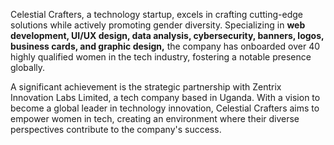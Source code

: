 Celestial Crafters, a technology startup, excels in crafting cutting-edge solutions while actively promoting gender diversity. Specializing in **web development, UI/UX design, data analysis, cybersecurity, banners, logos, business cards, and graphic design,** the company has onboarded over 40 highly qualified women in the tech industry, fostering a notable presence globally.

A significant achievement is the strategic partnership with Zentrix Innovation Labs Limited, a tech company based in Uganda. With a vision to become a global leader in technology innovation, Celestial Crafters aims to empower women in tech, creating an environment where their diverse perspectives contribute to the company's success.

<!---
celestialcrafters/celestialcrafters is a ✨ special ✨ repository because its `README.md` (this file) appears on your GitHub profile.
You can click the Preview link to take a look at your changes.
--->
